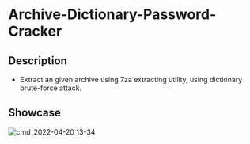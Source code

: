 # Archive-Dictionary-Password-Cracker

## Description

* Extract an given archive using 7za extracting utility, using dictionary brute-force attack.

## Showcase

![cmd_2022-04-20_13-34](https://user-images.githubusercontent.com/62464560/164221758-53959d53-09ae-4af5-970f-bb712567ab9b.png)

